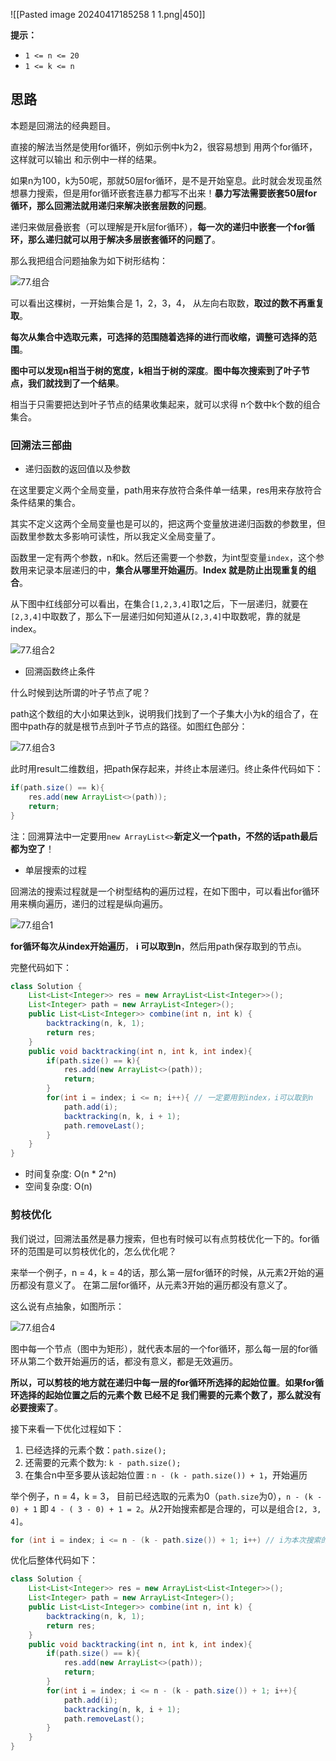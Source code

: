 ![[Pasted image 20240417185258 1 1.png|450]]

**提示：**
- `1 <= n <= 20`
- `1 <= k <= n`

## 思路

本题是回溯法的经典题目。

直接的解法当然是使用for循环，例如示例中k为2，很容易想到 用两个for循环，这样就可以输出 和示例中一样的结果。

如果n为100，k为50呢，那就50层for循环，是不是开始窒息。此时就会发现虽然想暴力搜索，但是用for循环嵌套连暴力都写不出来！**暴力写法需要嵌套50层for循环，那么回溯法就用递归来解决嵌套层数的问题**。

递归来做层叠嵌套（可以理解是开k层for循环），**每一次的递归中嵌套一个for循环，那么递归就可以用于解决多层嵌套循环的问题了**。

那么我把组合问题抽象为如下树形结构：

![77.组合](https://code-thinking-1253855093.file.myqcloud.com/pics/20201123195223940.png)

可以看出这棵树，一开始集合是 1，2，3，4， 从左向右取数，**取过的数不再重复取**。

**每次从集合中选取元素，可选择的范围随着选择的进行而收缩，调整可选择的范围**。

**图中可以发现n相当于树的宽度，k相当于树的深度**。**图中每次搜索到了叶子节点，我们就找到了一个结果**。

相当于只需要把达到叶子节点的结果收集起来，就可以求得 n个数中k个数的组合集合。
### 回溯法三部曲

- 递归函数的返回值以及参数

在这里要定义两个全局变量，path用来存放符合条件单一结果，res用来存放符合条件结果的集合。

其实不定义这两个全局变量也是可以的，把这两个变量放进递归函数的参数里，但函数里参数太多影响可读性，所以我定义全局变量了。

函数里一定有两个参数，n和k。然后还需要一个参数，为int型变量`index`，这个参数用来记录本层递归的中，**集合从哪里开始遍历**。**Index 就是防止出现重复的组合**。

从下图中红线部分可以看出，在集合`[1,2,3,4]`取1之后，下一层递归，就要在`[2,3,4]`中取数了，那么下一层递归如何知道从`[2,3,4]`中取数呢，靠的就是index。

![77.组合2](https://code-thinking-1253855093.file.myqcloud.com/pics/20201123195328976.png)

- 回溯函数终止条件

什么时候到达所谓的叶子节点了呢？

path这个数组的大小如果达到k，说明我们找到了一个子集大小为k的组合了，在图中path存的就是根节点到叶子节点的路径。如图红色部分：

![77.组合3](https://code-thinking-1253855093.file.myqcloud.com/pics/20201123195407907.png)

此时用result二维数组，把path保存起来，并终止本层递归。终止条件代码如下：

```java
if(path.size() == k){
    res.add(new ArrayList<>(path));
    return;
}
```

注：回溯算法中一定要用`new ArrayList<>`**新定义一个path，不然的话path最后都为空了**！

- 单层搜索的过程

回溯法的搜索过程就是一个树型结构的遍历过程，在如下图中，可以看出for循环用来横向遍历，递归的过程是纵向遍历。

![77.组合1](https://code-thinking-1253855093.file.myqcloud.com/pics/20201123195242899.png)

**for循环每次从index开始遍历**， **i 可以取到n**，然后用path保存取到的节点i。

完整代码如下：

```java
class Solution {
    List<List<Integer>> res = new ArrayList<List<Integer>>();
    List<Integer> path = new ArrayList<Integer>(); 
    public List<List<Integer>> combine(int n, int k) {
        backtracking(n, k, 1);
        return res;
    }
    public void backtracking(int n, int k, int index){
        if(path.size() == k){
            res.add(new ArrayList<>(path));
            return;
        }
        for(int i = index; i <= n; i++){ // 一定要用到index，i可以取到n
            path.add(i);
            backtracking(n, k, i + 1);
            path.removeLast();
        }
    }
}
```

- 时间复杂度: O(n * 2^n)
- 空间复杂度: O(n)

### 剪枝优化

我们说过，回溯法虽然是暴力搜索，但也有时候可以有点剪枝优化一下的。for循环的范围是可以剪枝优化的，怎么优化呢？

来举一个例子，n = 4，k = 4的话，那么第一层for循环的时候，从元素2开始的遍历都没有意义了。 在第二层for循环，从元素3开始的遍历都没有意义了。

这么说有点抽象，如图所示：

![77.组合4](https://code-thinking-1253855093.file.myqcloud.com/pics/20210130194335207-20230310134409532.png)

图中每一个节点（图中为矩形），就代表本层的一个for循环，那么每一层的for循环从第二个数开始遍历的话，都没有意义，都是无效遍历。

**所以，可以剪枝的地方就在递归中每一层的for循环所选择的起始位置**。**如果for循环选择的起始位置之后的元素个数 已经不足 我们需要的元素个数了，那么就没有必要搜索了**。

接下来看一下优化过程如下：

1. 已经选择的元素个数：`path.size();`
2. 还需要的元素个数为: `k - path.size();`
3. 在集合n中至多要从该起始位置 : `n - (k - path.size()) + 1`，开始遍历


举个例子，n = 4，k = 3， 目前已经选取的元素为0（`path.size`为0），`n - (k - 0) + 1` 即 `4 - ( 3 - 0) + 1 = 2`。从2开始搜索都是合理的，可以是组合`[2, 3, 4]`。

```java
for (int i = index; i <= n - (k - path.size()) + 1; i++) // i为本次搜索的起始位置
```

优化后整体代码如下：

```java
class Solution {
    List<List<Integer>> res = new ArrayList<List<Integer>>();
    List<Integer> path = new ArrayList<Integer>(); 
    public List<List<Integer>> combine(int n, int k) {
        backtracking(n, k, 1);
        return res;
    }
    public void backtracking(int n, int k, int index){
        if(path.size() == k){
            res.add(new ArrayList<>(path));
            return;
        }
        for(int i = index; i <= n - (k - path.size()) + 1; i++){ 
            path.add(i);
            backtracking(n, k, i + 1);
            path.removeLast();
        }
    }
}
```
